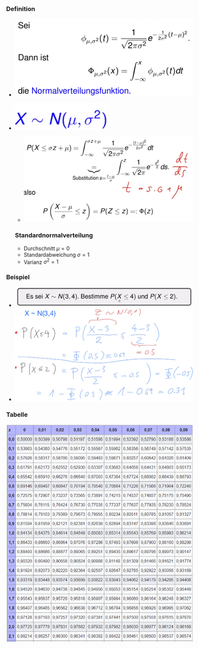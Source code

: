 ### Definition
+ ![](../../../z_images/Pasted%20image%2020221013094605.png)
+ ![](../../../z_images/Pasted%20image%2020221013094757.png)
	+ ![](../../../z_images/Pasted%20image%2020221013095137.png)
	
	
	### Standardnormalverteilung
	+  Durchschnitt $μ=0$
	+  Standardabweichung $σ=1$
	+  Varianz $σ^2=1$

### Beispiel
+ ![](../../../z_images/Pasted%20image%2020221013095254.png)
+ ![](../../../z_images/Pasted%20image%2020221013095620.png)

### Tabelle
![](../../../z_images/Pasted%20image%2020221121163032.png)

